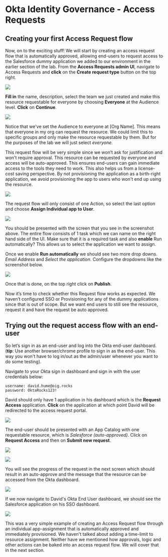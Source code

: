 # Okta Identity Governance - Access Requests 
## Creating your first Access Request flow

Now, on to the exciting stuff! We will start by creating an access request flow that is automatically approved, allowing end-users to request access to the Salesforce dummy application we added to our environment in the earlier section of the lab. From the **Access Requests admin UI**, navigate to Access Requests and **click** on the **Create request type** button on the top right.  

![](https://raw.githubusercontent.com/Youssefmadani/OIG-Lab/main/Images/step3-1.png)

**Fill in** the name, description, select the team we just created and make this resource requestable for everyone by choosing **Everyone** at the Audience level. **Click** on **Continue**. 

![](https://raw.githubusercontent.com/Youssefmadani/OIG-Lab/main/Images/step3-2.png)

Notice that we've set the Audience  to everyone at [Org Name]. This means that everyone in my org can request the resource. We could limit this to specific groups and only make the resource requestable by them. But for the purposes of the lab we will just select *everyone*. 

This request flow will be very simple since we won’t ask for justification and won't require approval. This resource can be requested by everyone and access will be auto-approved. This ensures end-users can gain immediate access to the tools they need to work. This also helps us from a license-cost saving perspective. By not provisioning the application as a birth-right application, we avoid provisioning the app to users who won't end up using the resource.

![](https://raw.githubusercontent.com/Youssefmadani/OIG-Lab/main/Images/step3-3.png)

The request flow will only consist of one Action, so select the last option and choose **Assign Individual app to User**.

![](https://raw.githubusercontent.com/Youssefmadani/OIG-Lab/main/Images/step3-4.png)

You should be presented with the screen that you see in the screenshot above. The entire flow consists of 1 task which we can name on the right hand side of the UI.  Make sure that it is a required task and also **enable** Run automatically? This allows us to select the application we want to assign.

Once we enable **Run automatically** we should see two more drop downs. *Email Address* and *Select the application*. Configure the dropdowns like the screenshot below.

![](https://raw.githubusercontent.com/Youssefmadani/OIG-Lab/main/Images/step3-5.png)

Once that is done, on the top right click on **Publish**.

Now it’s time to check whether this Request flow works as expected. We haven’t configured SSO or Provisioning for any of the dummy applications since that is out of scope. But we want end users to still see the resource, request it and have the request be auto approved.

## Trying out the request access flow with an end-user

So let’s sign in as an end-user and log into the Okta end-user dashboard. (**tip**: Use another browser/chrome profile to sign in as the end-user. This way you won't have to log in/out as the admin/user whenever you want to do some testing).

Navigate to your Okta sign in dashboard and sign in with the user credentials below:

```
username: david.hume@oig.rocks
password: OktaRocks123!
```

David should only have 1 application in his dashboard which is the **Request Access** application.  **Click** on the application at which point David will be redirected to the access request portal. 

![](https://raw.githubusercontent.com/Youssefmadani/OIG-Lab/main/Images/step3-6.png)

The end-user should be presented with an App Catalog with one requestable resource, which is *Salesforce (auto-approved)*. Click on **Request Access** and then on **Submit new request**. 

![](https://raw.githubusercontent.com/Youssefmadani/OIG-Lab/main/Images/step3-7.png)

![](https://raw.githubusercontent.com/Youssefmadani/OIG-Lab/main/Images/step3-8.png)

You will see the progress of the request in the next screen which should result in an auto-approve and the message that the resource can be accessed from the Okta dashboard. 

![](https://raw.githubusercontent.com/Youssefmadani/OIG-Lab/main/Images/step3-9.png)

If we now navigate to David's Okta End User dashboard, we should see the Salesforce application on his SSO dashboard.

![](https://raw.githubusercontent.com/Youssefmadani/OIG-Lab/main/Images/step3-10.png)

This was a very simple example of creating an Access Request flow through an individual app-assignment that is automatically approved and immediately provisioned. We haven't talked about adding a time-limit to resource assignment. Neither have we mentioned how approvals, logic and other actions can be baked into an access request flow. We will cover that in the next section.